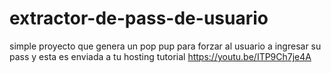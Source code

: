 # extractor-de-pass-de-usuario
simple proyecto que genera un pop pup para forzar al usuario a ingresar su pass y esta es enviada a tu hosting
tutorial https://youtu.be/ITP9Ch7je4A

